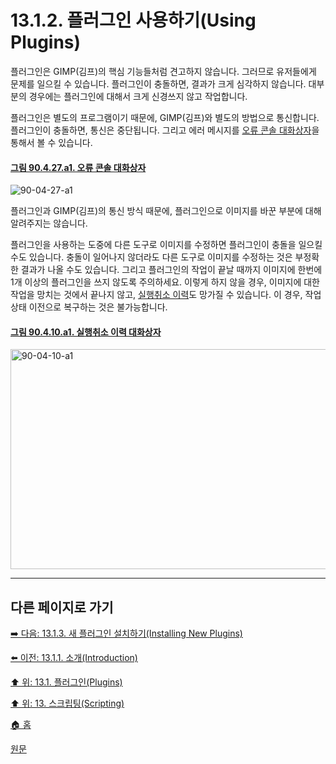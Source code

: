 # 13.1.2. 플러그인 사용하기(Using Plugins)
플러그인은 GIMP(김프)의 핵심 기능들처럼 견고하지 않습니다. 그러므로 유저들에게 문제를 일으킬 수 있습니다. 플러그인이 충돌하면, 결과가 크게 심각하지 않습니다. 대부분의 경우에는 플러그인에 대해서 크게 신경쓰지 않고 작업합니다.

플러그인은 별도의 프로그램이기 때문에, GIMP(김프)와 별도의 방법으로 통신합니다. 플러그인이 충돌하면, 통신은 중단됩니다. 그리고 에러 메시지를 [오류 콘솔 대화상자](./15-05-04-00-error-console.md)을 통해서 볼 수 있습니다.

<a id="90-04-27-a1"></a>

#### [그림 90.4.27.a1. 오류 콘솔 대화상자](./90-04-0027-error_console.md#90-04-27-a1)
![90-04-27-a1](https://github.com/wonder13662/gimp/assets/15767104/0ee69c3b-c9a7-40a3-974a-dbaedae8eb3a)

플러그인과 GIMP(김프)의 통신 방식 때문에, 플러그인으로 이미지를 바꾼 부분에 대해 알려주지는 않습니다.

플러그인을 사용하는 도중에 다른 도구로 이미지를 수정하면 플러그인이 충돌을 일으킬 수도 있습니다. 충돌이 일어나지 않더라도 다른 도구로 이미지를 수정하는 것은 부정확한 결과가 나올 수도 있습니다. 그리고 플러그인의 작업이 끝날 때까지 이미지에 한번에 1개 이상의 플러그인을 쓰지 않도록 주의하세요. 이렇게 하지 않을 경우, 이미지에 대한 작업을 망치는 것에서 끝나지 않고, [실행취소 이력](./15-02-07-00-undo-history-dialog.md)도 망가질 수 있습니다. 이 경우, 작업 상태 이전으로 복구하는 것은 불가능합니다.

<a id="90-04-10-a1"></a>

#### [그림 90.4.10.a1. 실행취소 이력 대화상자](./90-04-0010-undo_history.md#90-04-10-a1)
<img width="850" height="352" alt="90-04-10-a1" src="https://github.com/wonder13662/gimp/assets/15767104/32301e54-dd05-42fc-bc69-7c1182f5ae0a" />

***

## 다른 페이지로 가기

[➡️ 다음: 13.1.3. 새 플러그인 설치하기(Installing New Plugins)](./13-01-03-00-installing_new_plugins.md)

[⬅️ 이전: 13.1.1. 소개(Introduction)](./13-01-01-introduction.md)

[⬆️ 위: 13.1. 플러그인(Plugins)](./13-01-00-plugins.md)

[⬆️ 위: 13. 스크립팅(Scripting)](./13-00-scripting.md)

[🏠 홈](./00-home.md)

[원문](https://docs.gimp.org/2.10/ko/gimp-scripting.html#gimp-concepts-plugins)

